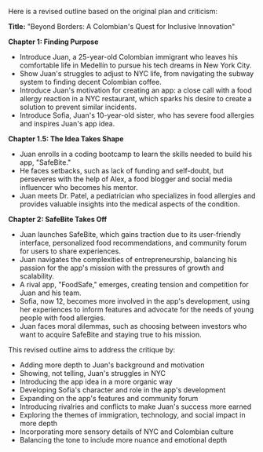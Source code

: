 Here is a revised outline based on the original plan and criticism:

**Title:** "Beyond Borders: A Colombian's Quest for Inclusive Innovation"

**Chapter 1: Finding Purpose**

* Introduce Juan, a 25-year-old Colombian immigrant who leaves his comfortable life in Medellín to pursue his tech dreams in New York City.
* Show Juan's struggles to adjust to NYC life, from navigating the subway system to finding decent Colombian coffee.
* Introduce Juan's motivation for creating an app: a close call with a food allergy reaction in a NYC restaurant, which sparks his desire to create a solution to prevent similar incidents.
* Introduce Sofia, Juan's 10-year-old sister, who has severe food allergies and inspires Juan's app idea.

**Chapter 1.5: The Idea Takes Shape**

* Juan enrolls in a coding bootcamp to learn the skills needed to build his app, "SafeBite."
* He faces setbacks, such as lack of funding and self-doubt, but perseveres with the help of Alex, a food blogger and social media influencer who becomes his mentor.
* Juan meets Dr. Patel, a pediatrician who specializes in food allergies and provides valuable insights into the medical aspects of the condition.

**Chapter 2: SafeBite Takes Off**

* Juan launches SafeBite, which gains traction due to its user-friendly interface, personalized food recommendations, and community forum for users to share experiences.
* Juan navigates the complexities of entrepreneurship, balancing his passion for the app's mission with the pressures of growth and scalability.
* A rival app, "FoodSafe," emerges, creating tension and competition for Juan and his team.
* Sofia, now 12, becomes more involved in the app's development, using her experiences to inform features and advocate for the needs of young people with food allergies.
* Juan faces moral dilemmas, such as choosing between investors who want to acquire SafeBite and staying true to his mission.

This revised outline aims to address the critique by:

* Adding more depth to Juan's background and motivation
* Showing, not telling, Juan's struggles in NYC
* Introducing the app idea in a more organic way
* Developing Sofia's character and role in the app's development
* Expanding on the app's features and community forum
* Introducing rivalries and conflicts to make Juan's success more earned
* Exploring the themes of immigration, technology, and social impact in more depth
* Incorporating more sensory details of NYC and Colombian culture
* Balancing the tone to include more nuance and emotional depth